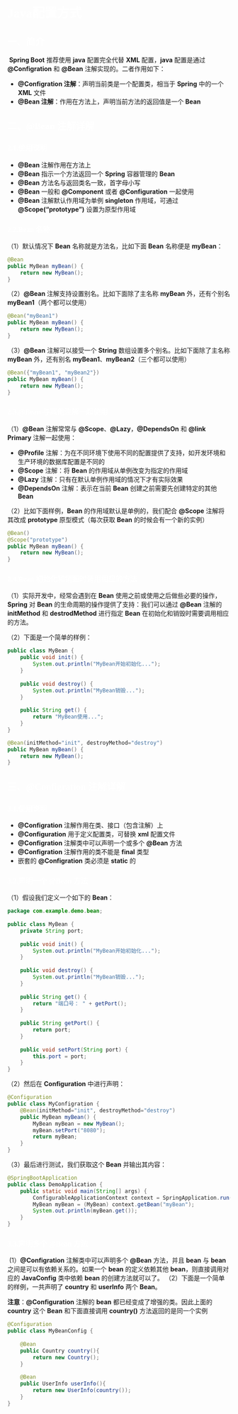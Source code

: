 # <font face=幼圆 color=white>Java配置方式</font>

## <font face=幼圆 color=white>一、简介</font>

​		**Spring Boot** 推荐使用 **java** 配置完全代替 **XML** 配置，**java** 配置是通过 **@Configration** 和 **@Bean** 注解实现的。二者作用如下：

- **@Configration 注解**：声明当前类是一个配置类，相当于 **Spring** 中的一个 **XML** 文件
- **@Bean 注解**：作用在方法上，声明当前方法的返回值是一个 **Bean**

## <font face=幼圆 color=white>二、@Bean 注解详解</font>

### <font face=幼圆 color=white>2.1.使用说明</font>

- **@Bean** 注解作用在方法上
- **@Bean** 指示一个方法返回一个 **Spring** 容器管理的 **Bean**
- **@Bean** 方法名与返回类名一致，首字母小写
- **@Bean** 一般和 **@Component** 或者 **@Configuration** 一起使用
- **@Bean** 注解默认作用域为单例 **singleton** 作用域，可通过 **@Scope(“prototype”)** 设置为原型作用域

### <font face=幼圆 color=white>2.2.Bean 名称</font>

（1）默认情况下 **Bean** 名称就是方法名，比如下面 **Bean** 名称便是 **myBean**：

```java
@Bean
public MyBean myBean() {
    return new MyBean();
}
```



（2）**@Bean** 注解支持设置别名。比如下面除了主名称 **myBean** 外，还有个别名 **myBean1**（两个都可以使用）

```java
@Bean("myBean1")
public MyBean myBean() {
    return new MyBean();
}
```



（3）**@Bean** 注解可以接受一个 **String** 数组设置多个别名。比如下面除了主名称 **myBean** 外，还有别名 **myBean1**、**myBean2**（三个都可以使用）

```java
@Bean({"myBean1", "myBean2"})
public MyBean myBean() {
    return new MyBean();
}
```

### <font face=幼圆 color=white>2.3.@Bean 与其他注解一起使用</font>

（1）**@Bean** 注解常常与 **@Scope**、**@Lazy**，**@DependsOn** 和 **@link Primary** 注解一起使用：

- **@Profile** 注解：为在不同环境下使用不同的配置提供了支持，如开发环境和生产环境的数据库配置是不同的
- **@Scope** 注解：将 **Bean** 的作用域从单例改变为指定的作用域
- **@Lazy** 注解：只有在默认单例作用域的情况下才有实际效果
- **@DependsOn** 注解：表示在当前 **Bean** 创建之前需要先创建特定的其他 **Bean**

（2）比如下面样例，**Bean** 的作用域默认是单例的，我们配合 **@Scope** 注解将其改成 **prototype** 原型模式（每次获取 **Bean** 的时候会有一个新的实例）

```java
@Bean()
@Scope("prototype")
public MyBean myBean() {
    return new MyBean();
}
```

### <font face=幼圆 color=white>2.4.Bean 初始化和销毁时调用相应的方法 </font>

（1）实际开发中，经常会遇到在 **Bean** 使用之前或使用之后做些必要的操作，**Spring** 对 **Bean** 的生命周期的操作提供了支持：我们可以通过 **@Bean** 注解的 **initMethod** 和 **destrodMethod** 进行指定 **Bean** 在初始化和销毁时需要调用相应的方法。 

（2）下面是一个简单的样例：

```java
public class MyBean {
    public void init() {
        System.out.println("MyBean开始初始化...");
    }
 
    public void destroy() {
        System.out.println("MyBean销毁...");
    }
 
    public String get() {
        return "MyBean使用...";
    }
}
```

```java
@Bean(initMethod="init", destroyMethod="destroy")
public MyBean myBean() {
    return new MyBean();
}
```

## <font face=幼圆 color=white>三、@Configration 注解详解</font>

### <font face=幼圆 color=white>3.1.使用说明</font>

- **@Configration** 注解作用在类、接口（包含注解）上
- **@Configuration** 用于定义配置类，可替换 **xml** 配置文件
- **@Configration** 注解类中可以声明一个或多个 **@Bean** 方法
- **@Configration** 注解作用的类不能是 **final** 类型
- 嵌套的 **@Configration** 类必须是 **static** 的

### <font face=幼圆 color=white>3.2.声明一个 @Bean 方法</font>

（1）假设我们定义一个如下的 **Bean**：

```java
package com.example.demo.bean;
 
public class MyBean {
    private String port;
 
    public void init() {
        System.out.println("MyBean开始初始化...");
    }
 
    public void destroy() {
        System.out.println("MyBean销毁...");
    }
 
    public String get() {
        return "端口号： " + getPort();
    }
 
    public String getPort() {
        return port;
    }
 
    public void setPort(String port) {
        this.port = port;
    }
}
```

（2）然后在 **Configuration** 中进行声明：

```java
@Configuration
public class MyConfigration {
    @Bean(initMethod="init", destroyMethod="destroy")
    public MyBean myBean() {
        MyBean myBean = new MyBean();
        myBean.setPort("8080");
        return myBean;
    }
}
```

（3）最后进行测试，我们获取这个 **Bean** 并输出其内容：

```java
@SpringBootApplication
public class DemoApplication {
    public static void main(String[] args) {
        ConfigurableApplicationContext context = SpringApplication.run(DemoApplication.class, args);
        MyBean myBean = (MyBean) context.getBean("myBean");
        System.out.println(myBean.get());
    }
}
```

### <font face=幼圆 color=white>3.3.声明多个 @Bean 方法</font>

​	(1）**@Configration** 注解类中可以声明多个 **@Bean** 方法，并且 **bean** 与 **bean** 之间是可以有依赖关系的。如果一个 **bean** 的定义依赖其他 **bean**，则直接调用对应的 **JavaConfig** 类中依赖 **bean** 的创建方法就可以了。
（2）下面是一个简单的样例，一共声明了 **country** 和 **userInfo** 两个 **Bean**。

**注意**：**@Configuration** 注解的 **bean** 都已经变成了增强的类。因此上面的 **country** 这个 **Bean** 和下面直接调用 **country()** 方法返回的是同一个实例

```java
@Configuration
public class MyBeanConfig {
  
    @Bean
    public Country country(){
        return new Country();
    }
  
    @Bean
    public UserInfo userInfo(){
        return new UserInfo(country());
    }
}
```